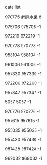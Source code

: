 cate list

970775 新鲜水果 8

975706 975706 -1

972219 972219 -1

970778 970778 -1

958104 958104 -1

961006 961006 -1

957330 957330 -1

972200 972200 -1

957347 957347 -1

5057 5057 -1

970776 970776 -1

957615 957615 -1

955035 955035 -1

957430 957430 -1

957428 957428 -1

969032 969032 -1

